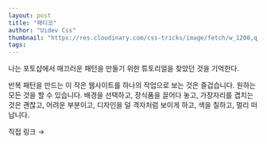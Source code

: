 ```yaml
---
layout: post
title: "패티코"
author: "Uidev Css"
thumbnail: "https://res.cloudinary.com/css-tricks/image/fetch/w_1200,q_auto,f_auto/https://css-tricks.com/wp-content/uploads/2020/06/Screen-Shot-2020-06-20-at-6.49.16-AM.png"
tags: 
---
```



나는 포토샵에서 매끄러운 패턴을 만들기 위한 튜토리얼을 찾았던 것을 기억한다.

반복 패턴을 만드는 이 작은 웹사이트를 하나의 작업으로 보는 것은 즐겁습니다. 원하는 모든 것을 할 수 있습니다. 배경을 선택하고, 장식품을 끌어다 놓고, 가장자리를 겹치는 것은 괜찮고, 어려운 부분이고, 디자인을 덜 격자처럼 보이게 하고, 색을 칠하고, 멀리 떠납니다.

직접 링크 →